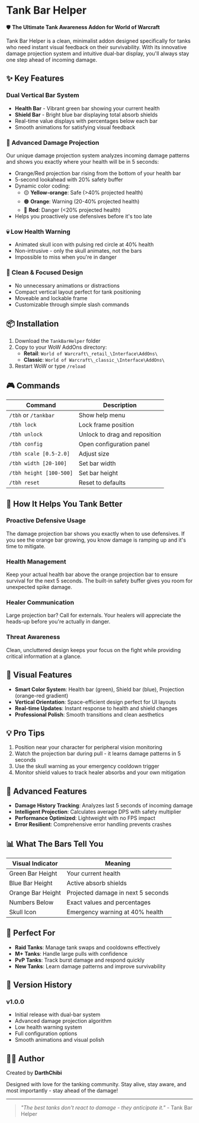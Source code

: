 # Tank Bar Helper

🛡️ **The Ultimate Tank Awareness Addon for World of Warcraft**

Tank Bar Helper is a clean, minimalist addon designed specifically for tanks who need instant visual feedback on their survivability. With its innovative damage projection system and intuitive dual-bar display, you'll always stay one step ahead of incoming damage.

## ✨ Key Features

### Dual Vertical Bar System
- **Health Bar** - Vibrant green bar showing your current health
- **Shield Bar** - Bright blue bar displaying total absorb shields
- Real-time value displays with percentages below each bar
- Smooth animations for satisfying visual feedback

### 🔮 Advanced Damage Projection
Our unique damage projection system analyzes incoming damage patterns and shows you exactly where your health will be in 5 seconds:

- Orange/Red projection bar rising from the bottom of your health bar
- 5-second lookahead with 20% safety buffer
- Dynamic color coding:
  - 🟡 **Yellow-orange**: Safe (>40% projected health)
  - 🟠 **Orange**: Warning (20-40% projected health)
  - 🔴 **Red**: Danger (<20% projected health)
- Helps you proactively use defensives before it's too late

### 💀 Low Health Warning
- Animated skull icon with pulsing red circle at 40% health
- Non-intrusive - only the skull animates, not the bars
- Impossible to miss when you're in danger

### 🎯 Clean & Focused Design
- No unnecessary animations or distractions
- Compact vertical layout perfect for tank positioning
- Moveable and lockable frame
- Customizable through simple slash commands

## 📦 Installation

1. Download the `TankBarHelper` folder
2. Copy to your WoW AddOns directory:
   - **Retail**: `World of Warcraft\_retail_\Interface\AddOns\`
   - **Classic**: `World of Warcraft\_classic_\Interface\AddOns\`
3. Restart WoW or type `/reload`

## 🎮 Commands

| Command | Description |
|---------|-------------|
| `/tbh` or `/tankbar` | Show help menu |
| `/tbh lock` | Lock frame position |
| `/tbh unlock` | Unlock to drag and reposition |
| `/tbh config` | Open configuration panel |
| `/tbh scale [0.5-2.0]` | Adjust size |
| `/tbh width [20-100]` | Set bar width |
| `/tbh height [100-500]` | Set bar height |
| `/tbh reset` | Reset to defaults |

## 🚀 How It Helps You Tank Better

### Proactive Defensive Usage
The damage projection bar shows you exactly when to use defensives. If you see the orange bar growing, you know damage is ramping up and it's time to mitigate.

### Health Management
Keep your actual health bar above the orange projection bar to ensure survival for the next 5 seconds. The built-in safety buffer gives you room for unexpected spike damage.

### Healer Communication
Large projection bar? Call for externals. Your healers will appreciate the heads-up before you're actually in danger.

### Threat Awareness
Clean, uncluttered design keeps your focus on the fight while providing critical information at a glance.

## 🎨 Visual Features

- **Smart Color System**: Health bar (green), Shield bar (blue), Projection (orange-red gradient)
- **Vertical Orientation**: Space-efficient design perfect for UI layouts
- **Real-time Updates**: Instant response to health and shield changes
- **Professional Polish**: Smooth transitions and clean aesthetics

## 💡 Pro Tips

1. Position near your character for peripheral vision monitoring
2. Watch the projection bar during pull - it learns damage patterns in 5 seconds
3. Use the skull warning as your emergency cooldown trigger
4. Monitor shield values to track healer absorbs and your own mitigation

## 🔧 Advanced Features

- **Damage History Tracking**: Analyzes last 5 seconds of incoming damage
- **Intelligent Projection**: Calculates average DPS with safety multiplier
- **Performance Optimized**: Lightweight with no FPS impact
- **Error Resilient**: Comprehensive error handling prevents crashes

## 📊 What The Bars Tell You

| Visual Indicator | Meaning |
|-----------------|---------|
| Green Bar Height | Your current health |
| Blue Bar Height | Active absorb shields |
| Orange Bar Height | Projected damage in next 5 seconds |
| Numbers Below | Exact values and percentages |
| Skull Icon | Emergency warning at 40% health |

## 🎯 Perfect For

- **Raid Tanks**: Manage tank swaps and cooldowns effectively
- **M+ Tanks**: Handle large pulls with confidence
- **PvP Tanks**: Track burst damage and respond quickly
- **New Tanks**: Learn damage patterns and improve survivability

## 📝 Version History

### v1.0.0
- Initial release with dual-bar system
- Advanced damage projection algorithm
- Low health warning system
- Full configuration options
- Smooth animations and visual polish

## 👨‍💻 Author

Created by **DarthChibi**

Designed with love for the tanking community. Stay alive, stay aware, and most importantly - stay ahead of the damage!

---

> *"The best tanks don't react to damage - they anticipate it."* - Tank Bar Helper
